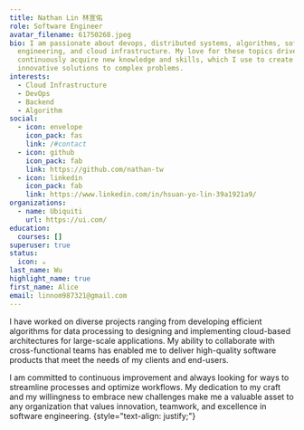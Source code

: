 ```yaml
---
title: Nathan Lin 林宣佑
role: Software Engineer
avatar_filename: 61750268.jpeg
bio: I am passionate about devops, distributed systems, algorithms, software
  engineering, and cloud infrastructure. My love for these topics drives me to
  continuously acquire new knowledge and skills, which I use to create
  innovative solutions to complex problems.
interests:
  - Cloud Infrastructure
  - DevOps
  - Backend
  - Algorithm
social:
  - icon: envelope
    icon_pack: fas
    link: /#contact
  - icon: github
    icon_pack: fab
    link: https://github.com/nathan-tw
  - icon: linkedin
    icon_pack: fab
    link: https://www.linkedin.com/in/hsuan-yo-lin-39a1921a9/
organizations:
  - name: Ubiquiti
    url: https://ui.com/
education:
  courses: []
superuser: true
status:
  icon: ☕️
last_name: Wu
highlight_name: true
first_name: Alice
email: linnom987321@gmail.com
---
```

I have worked on diverse projects ranging from developing efficient algorithms for data processing to designing and implementing cloud-based architectures for large-scale applications. My ability to collaborate with cross-functional teams has enabled me to deliver high-quality software products that meet the needs of my clients and end-users.

I am committed to continuous improvement and always looking for ways to streamline processes and optimize workflows. My dedication to my craft and my willingness to embrace new challenges make me a valuable asset to any organization that values innovation, teamwork, and excellence in software engineering.
{style="text-align: justify;"}